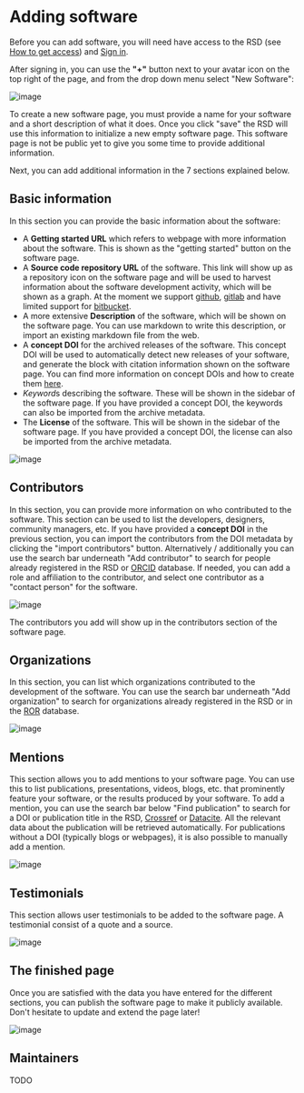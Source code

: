 <!--
SPDX-FileCopyrightText: 2022 Jason Maassen (Netherlands eScience Center) <j.maassen@esciencecenter.nl>
SPDX-FileCopyrightText: 2022 Netherlands eScience Center

SPDX-License-Identifier: CC-BY-4.0
-->

# Adding software

Before you can add software, you will need have access to the RSD (see [How to get access](getting-access.md)) and [Sign in](getting-access.md#how-to-sign-in).

After signing in, you can use the __"+"__ button next to your avatar icon on the top right of the page, and from the drop down menu select "New Software":

![image](/plus-software-projects.gif)

To create a new software page, you must provide a name for your software and a short description of what it does. Once you click "save" the RSD will use this information to 
initialize a new empty software page. This software page is not be public yet to give you some time to provide additional information.

Next, you can add additional information in the 7 sections explained below. 

## Basic information

In this section you can provide the basic information about the software: 

- A **Getting started URL** which refers to webpage with more information about the software. This is shown as the "getting started" button on the software page. 
- A **Source code repository URL** of the software. This link will show up as a repository icon on the software page and will be used to harvest information about the software development activity, which will be shown as a graph. At the moment we support [github](), [gitlab]() and have limited support for [bitbucket](). 
- A more extensive **Description** of the software, which will be shown on the software page. You can use markdown to write this description, or import an existing markdown file from the web.
- A **concept DOI** for the archived releases of the software. This concept DOI will be used to automatically detect new releases of your software, and generate the block with citation information shown on the software page. You can find more information on concept DOIs and how to create them [here]().
- *Keyword*s describing the software. These will be shown in the sidebar of the software page. If you have provided a concept DOI, the keywords can also be imported from the archive metadata. 
- The **License** of the software. This will be shown in the sidebar of the software page. If you have provided a concept DOI, the license can also be imported from the archive metadata. 

![image](/software-information.gif)

## Contributors

In this section, you can provide more information on who contributed to the software. This section can be used to list the developers, designers, community managers, etc. If you 
have provided a **concept DOI** in the previous section, you can import the contributors from the DOI metadata by clicking the "import contributors" button. Alternatively / 
additionally you can use the search bar underneath "Add contributor" to search for people already registered in the RSD or [ORCID](https://orcid.org) database. If needed, you can 
add a role and affiliation to the contributor, and select one contributor as a "contact person" for the software.

![image](/contributors.gif)

The contributors you add will show up in the contributors section of the software page.

## Organizations

In this section, you can list which organizations contributed to the development of the software. You can use the search bar underneath "Add organization" to search for 
organizations already registered in the RSD or in the [ROR](https://ROR.org) database. 

![image](/organizations.gif)

## Mentions

This section allows you to add mentions to your software page. You can use this to list publications, presentations, videos, blogs, etc. that prominently feature your software, or the results produced by your software. 
To add a mention, you can use the search bar below "Find publication" to search for a DOI or publication title in the RSD, [Crossref](https://www.crossref.org/) or [Datacite](https://datacite.org/). All the relevant data about the publication will be retrieved automatically. For publications without a DOI (typically blogs or webpages), it is also possible to manually add a mention.  

![image](/mentions.gif)

## Testimonials

This section allows user testimonials to be added to the software page. A testimonial consist of a quote and a source. 

![image](/testimonials.gif)

## The finished page

Once you are satisfied with the data you have entered for the different sections, you can publish the software page to make it publicly available. Don't hesitate to update and 
extend the page later!

![image](/finale.gif)

## Maintainers

TODO

 













